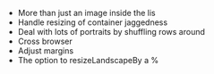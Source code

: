 * More than just an image inside the lis
* Handle resizing of container jaggedness
* Deal with lots of portraits by shuffling rows around
* Cross browser
* Adjust margins
* The option to resizeLandscapeBy a %